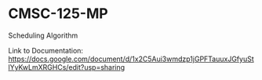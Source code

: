 # CMSC-125-MP
Scheduling Algorithm

Link to Documentation: https://docs.google.com/document/d/1x2C5Aui3wmdzp1jGPFTauuxJGfyuStlYyKwLmXRGHCs/edit?usp=sharing
